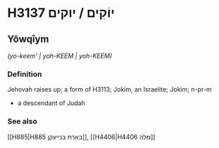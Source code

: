 # H3137 יוֹקִים / יוקים

## Yôwqîym

_(yo-keem' | yoh-KEEM | yoh-KEEM)_

### Definition

Jehovah raises up; a form of H3113; Jokim, an Israelite; Jokim; n-pr-m

- a descendant of Judah

### See also

[[H885|H885 בארת בנייעקן]], [[H4406|H4406 מלה]]
